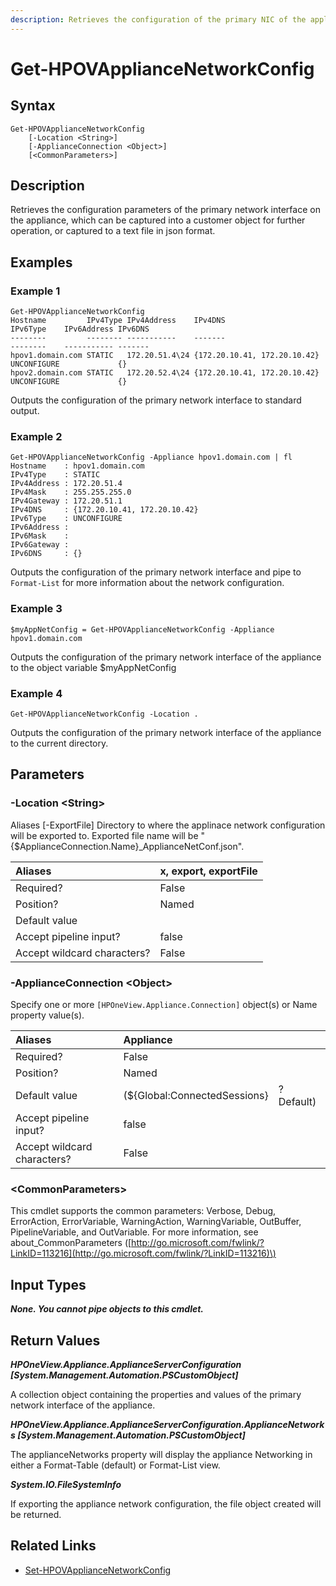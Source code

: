 ```yaml
---
description: Retrieves the configuration of the primary NIC of the appliance
---
```


# Get-HPOVApplianceNetworkConfig

## Syntax

```text
Get-HPOVApplianceNetworkConfig
    [-Location <String>]
    [-ApplianceConnection <Object>]
    [<CommonParameters>]
```

## Description

Retrieves the configuration parameters of the primary network interface on the appliance, which can be captured into a customer object for further operation, or captured to a text file in json format.

## Examples

### Example 1

```text
Get-HPOVApplianceNetworkConfig
Hostname         IPv4Type IPv4Address    IPv4DNS                      IPv6Type    IPv6Address IPv6DNS
--------         -------- -----------    -------                      --------    ----------- -------
hpov1.domain.com STATIC   172.20.51.4\24 {172.20.10.41, 172.20.10.42} UNCONFIGURE             {}
hpov2.domain.com STATIC   172.20.52.4\24 {172.20.10.41, 172.20.10.42} UNCONFIGURE             {}
```

Outputs the configuration of the primary network interface to standard output.

### Example 2

```text
Get-HPOVApplianceNetworkConfig -Appliance hpov1.domain.com | fl
Hostname    : hpov1.domain.com 
IPv4Type    : STATIC
IPv4Address : 172.20.51.4
IPv4Mask    : 255.255.255.0
IPv4Gateway : 172.20.51.1
IPv4DNS     : {172.20.10.41, 172.20.10.42}
IPv6Type    : UNCONFIGURE
IPv6Address :
IPv6Mask    :
IPv6Gateway :
IPv6DNS     : {}
```

Outputs the configuration of the primary network interface and pipe to `Format-List` for more information about the network configuration.

### Example 3

```text
$myAppNetConfig = Get-HPOVApplianceNetworkConfig -Appliance hpov1.domain.com
```

Outputs the configuration of the primary network interface of the appliance to the object variable $myAppNetConfig

### Example 4

```text
Get-HPOVApplianceNetworkConfig -Location .
```

Outputs the configuration of the primary network interface of the appliance to the current directory.

## Parameters

### -Location &lt;String&gt;

Aliases \[-ExportFile\] Directory to where the applinace network configuration will be exported to. Exported file name will be "{$ApplianceConnection.Name}\_ApplianceNetConf.json".

| Aliases | x, export, exportFile |
| :--- | :--- |
| Required? | False |
| Position? | Named |
| Default value |  |
| Accept pipeline input? | false |
| Accept wildcard characters? | False |

### -ApplianceConnection &lt;Object&gt;

Specify one or more `[HPOneView.Appliance.Connection]` object\(s\) or Name property value\(s\).

| Aliases | Appliance |  |
| :--- | :--- | :--- |
| Required? | False |  |
| Position? | Named |  |
| Default value | \(${Global:ConnectedSessions} | ? Default\) |
| Accept pipeline input? | false |  |
| Accept wildcard characters? | False |  |

### &lt;CommonParameters&gt;

This cmdlet supports the common parameters: Verbose, Debug, ErrorAction, ErrorVariable, WarningAction, WarningVariable, OutBuffer, PipelineVariable, and OutVariable. For more information, see about\_CommonParameters \([http://go.microsoft.com/fwlink/?LinkID=113216](http://go.microsoft.com/fwlink/?LinkID=113216)\)

## Input Types

_**None. You cannot pipe objects to this cmdlet.**_

## Return Values

_**HPOneView.Appliance.ApplianceServerConfiguration \[System.Management.Automation.PSCustomObject\]**_

A collection object containing the properties and values of the primary network interface of the appliance.

_**HPOneView.Appliance.ApplianceServerConfiguration.ApplianceNetworks \[System.Management.Automation.PSCustomObject\]**_

The applianceNetworks property will display the appliance Networking in either a Format-Table \(default\) or Format-List view.

_**System.IO.FileSystemInfo**_

If exporting the appliance network configuration, the file object created will be returned.

## Related Links

* [Set-HPOVApplianceNetworkConfig](set-hpovappliancenetworkconfig.md)

